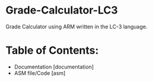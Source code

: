 # Grade-Calculator-LC3
Grade Calculator using ARM written in the LC-3 language.
# Table of Contents:
* Documentation [documentation]
* ASM file/Code [asm]
